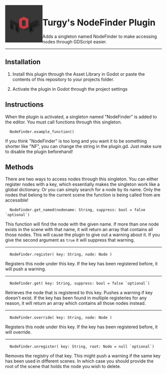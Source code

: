 
<img float= "left" align="left" width="120" height="120" margin-right="100" src="https://github.com/Tearfalas/node-finder/blob/master/icon.png">

# Turgy's NodeFinder Plugin


Adds a singleton named NodeFinder to make accessing nodes through GDScript easier.

---

## Installation

  1. Install this plugin through the Asset Library in Godot or paste the contents of this repository to your projects folder.
  
  2. Activate the plugin in Godot through the project settings
 
## Instructions
  When the plugin is activated, a singleton named "NodeFinder" is added to the editor. You must call functions through this singleton.
```GDScript
  NodeFinder.example_function()
```
If you think "NodeFinder" is too long and you want it to be something shorter like "NF", you can change the string in the plugin.gd. Just make sure to disable the plugin beforehand!


## Methods
  There are two ways to access nodes through this singleton. 
You can either register nodes with a key, which essentially makes the singleton work like a global dictionary.
Or you can simply search for a node by its name. Only the nodes that belong to the current scene the function is being called from
are accessible!

```gdscript
  NodeFinder.get_named(nodename: String, suppress: bool = false `optional`)
```
  This function will find the node with the given name. If more than one node exists in the scene with that name,
  it will return an array that contains all those nodes. This will cause the plugin to give out a warning about it.
  If you give the second argument as `true` it will suppress that warning.
 
 ---

```gdscript
  NodeFinder.register( key: String, node: Node )
```
  Registers this node under this key. If the key has been registered before, it will push a warning.
  
---

```gdscrip
  NodeFinder.get( key: String, suppress: bool = false `optional`)
```
  Retrieves the node that is registered to this key. Pushes a warning if key doesn't exist. If the key has been found in 
  multiple registeries for any reason, it will return an array which contains all those nodes instead.
  
---

```gdscript
  NodeFinder.override( key: String, node: Node )
```
  Registers this node under this key. If the key has been registered before, it will override.
 
---

```gdscript
  NodeFinder.unregister( key: String, root: Node = null `optional`)
```
  Removes the registry of that key. This might push a warning if the same key has been used in different scenes. In which case
  you should provide the root of the scene that holds the node you wish to delete.

